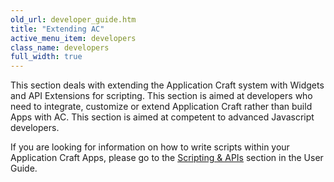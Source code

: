 ```yaml
---
old_url: developer_guide.htm
title: "Extending AC"
active_menu_item: developers
class_name: developers
full_width: true
---
```



This section deals with extending the Application Craft system with Widgets and API Extensions for scripting. This section is aimed at developers who need to integrate, customize or extend Application Craft rather than build Apps with AC. This section is aimed at competent to advanced Javascript developers.

If you are looking for information on how to write scripts within your Application Craft Apps, please go to the [Scripting & APIs](/developers/documentation/scripting-apis/) section in the User Guide.


